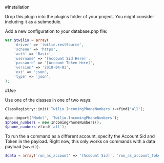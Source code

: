 #Installation

Drop this plugin into the plugins folder of your project. You might consider including it as a submodule.

Add a new configuration to your database.php file:

```php
var $twilio = array(
	'driver' => 'twilio.restSource',
	'scheme' => 'https',
	'auth' => 'Basic',
	'username' => '[Account Sid Here]',
	'password' => '[Account Token Here]',
	'version' => '2010-04-01',
	'ext' => 'json',
	'type' => 'json',
);
```

#Use

Use one of the classes in one of two ways:

```php
ClassRegistry::init('Twilio.IncomingPhoneNumbers')->find('all');
```

```php
App::import('Model', 'Twilio.IncomingPhoneNumbers');
$phone_numbers = new IncomingPhoneNumbers();
$phone_numbers->find('all');
```


To run the a command as a different account, specify the Account Sid and Token in the payload. Right now, this only works on commands with a data payload (```save()```).

```php
$data = array('run_as_account' => '[Account Sid]', 'run_as_account_token' => '[Account token]');
```